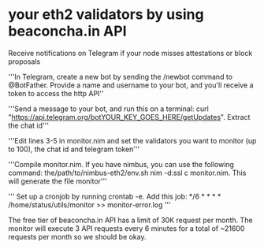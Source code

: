 #  your eth2 validators by using beaconcha.in API

Receive notifications on Telegram if your node misses attestations or block proposals

'''In Telegram, create a new bot by sending the /newbot command to @BotFather. Provide a name and username to your bot, and you'll receive a token to access the http API''

'''Send a message to your bot, and run this on a terminal: curl "https://api.telegram.org/botYOUR_KEY_GOES_HERE/getUpdates". Extract the chat id'''

'''Edit lines 3-5 in monitor.nim and set the validators you want to monitor (up to 100), the chat id and telegram token'''

'''Compile monitor.nim. If you have nimbus, you can use the following command: the/path/to/nimbus-eth2/env.sh nim -d:ssl c monitor.nim. This will generate the file monitor'''

''' Set up a cronjob by running crontab -e. Add this job:
*/6 * * * * /home/status/utils/monitor >> monitor-error.log '''

The free tier of beaconcha.in API has a limit of 30K request per month. The monitor will execute 3 API requests every 6 minutes for a total of ~21600 requests per month so we should be okay.
